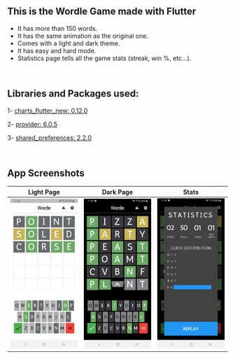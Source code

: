 ## This is the **Wordle Game** made with Flutter

- It has more than 150 words.
- It has the same animation as the original one.
- Comes with a light and dark theme.
- It has easy and hard mode.
- Statistics page tells all the game stats (streak, win %, etc...).

</br>

## Libraries and Packages used:
1- <a href="https://pub.dev/packages/charts_flutter_new">charts_flutter_new: 0.12.0</a>

2- <a href="https://pub.dev/packages/provider">provider: 6.0.5</a>

3- <a href="https://pub.dev/packages/shared_preferences">shared_preferences: 2.2.0</a>

</br>

## App Screenshots

| Light Page | Dark Page | Stats |
| :-: | :-: | :-: |
<img src="show/wordle_light.jpg" alt="Light Page" width="200"/> | <img src="show/wordle_dark.jpg" alt="Dark Page" width="200"/> | <img src="show/wordle_stats.jpg" alt="Stats" width="200"/> |

</br>
